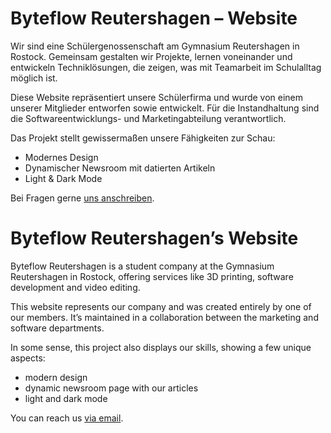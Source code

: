 # Byteflow Reutershagen – Website
Wir sind eine Schülergenossenschaft am Gymnasium Reutershagen in Rostock. Gemeinsam gestalten wir Projekte, lernen voneinander und entwickeln Techniklösungen, die zeigen, was mit Teamarbeit im Schulalltag möglich ist.

Diese Website repräsentiert unsere Schülerfirma und wurde von einem unserer Mitglieder entworfen sowie entwickelt.
Für die Instandhaltung sind die Softwareentwicklungs- und Marketingabteilung verantwortlich.

Das Projekt stellt gewissermaßen unsere Fähigkeiten zur Schau:
- Modernes Design
- Dynamischer Newsroom mit datierten Artikeln
- Light & Dark Mode

Bei Fragen gerne [uns anschreiben](mailto:kontakt@byteflow-reutershagen.de).

# Byteflow Reutershagen’s Website
Byteflow Reutershagen is a student company at the Gymnasium Reutershagen in Rostock, offering services like 3D printing, software development and video editing.

This website represents our company and was created entirely by one of our members.
It’s maintained in a collaboration between the marketing and software departments.

In some sense, this project also displays our skills, showing a few unique aspects:
- modern design
- dynamic newsroom page with our articles
- light and dark mode

You can reach us [via email](mailto:kontakt@byteflow-reutershagen.de).
